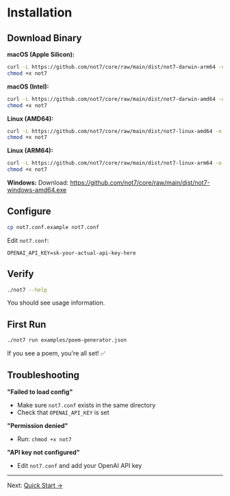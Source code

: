 # Installation

## Download Binary

**macOS (Apple Silicon):**
```bash
curl -L https://github.com/not7/core/raw/main/dist/not7-darwin-arm64 -o not7
chmod +x not7
```

**macOS (Intel):**
```bash
curl -L https://github.com/not7/core/raw/main/dist/not7-darwin-amd64 -o not7
chmod +x not7
```

**Linux (AMD64):**
```bash
curl -L https://github.com/not7/core/raw/main/dist/not7-linux-amd64 -o not7
chmod +x not7
```

**Linux (ARM64):**
```bash
curl -L https://github.com/not7/core/raw/main/dist/not7-linux-arm64 -o not7
chmod +x not7
```

**Windows:**
Download: https://github.com/not7/core/raw/main/dist/not7-windows-amd64.exe

## Configure

```bash
cp not7.conf.example not7.conf
```

Edit `not7.conf`:
```
OPENAI_API_KEY=sk-your-actual-api-key-here
```

## Verify

```bash
./not7 --help
```

You should see usage information.

## First Run

```bash
./not7 run examples/poem-generator.json
```

If you see a poem, you're all set! ✅

## Troubleshooting

**"Failed to load config"**
- Make sure `not7.conf` exists in the same directory
- Check that `OPENAI_API_KEY` is set

**"Permission denied"**
- Run: `chmod +x not7`

**"API key not configured"**
- Edit `not7.conf` and add your OpenAI API key

---

Next: [Quick Start →](quick-start.md)

